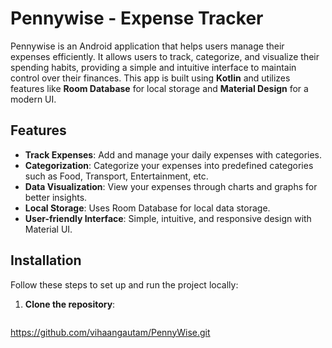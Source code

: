 # Pennywise - Expense Tracker

Pennywise is an Android application that helps users manage their expenses efficiently. It allows users to track, categorize, and visualize their spending habits, providing a simple and intuitive interface to maintain control over their finances. This app is built using **Kotlin** and utilizes features like **Room Database** for local storage and **Material Design** for a modern UI.

## Features

- **Track Expenses**: Add and manage your daily expenses with categories.
- **Categorization**: Categorize your expenses into predefined categories such as Food, Transport, Entertainment, etc.
- **Data Visualization**: View your expenses through charts and graphs for better insights.
- **Local Storage**: Uses Room Database for local data storage.
- **User-friendly Interface**: Simple, intuitive, and responsive design with Material UI.

## Installation

Follow these steps to set up and run the project locally:

1. **Clone the repository**:
   ```bash
https://github.com/vihaangautam/PennyWise.git

